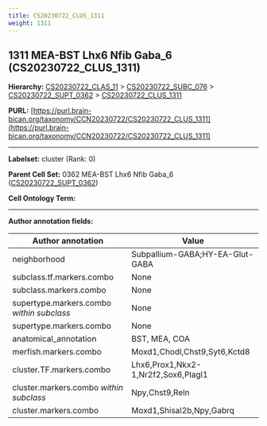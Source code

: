 ```yaml
---
title: CS20230722_CLUS_1311
weight: 1311
---
```

## 1311 MEA-BST Lhx6 Nfib Gaba_6 (CS20230722_CLUS_1311)
<b>Hierarchy: </b>
[CS20230722_CLAS_11](../CS20230722_CLAS_11) >
[CS20230722_SUBC_076](../CS20230722_SUBC_076) >
[CS20230722_SUPT_0362](../CS20230722_SUPT_0362) >
[CS20230722_CLUS_1311](../CS20230722_CLUS_1311)

**PURL:** [https://purl.brain-bican.org/taxonomy/CCN20230722/CS20230722_CLUS_1311](https://purl.brain-bican.org/taxonomy/CCN20230722/CS20230722_CLUS_1311)

---


**Labelset:** cluster (Rank: 0)

**Parent Cell Set:** 0362 MEA-BST Lhx6 Nfib Gaba_6 ([CS20230722_SUPT_0362](../CS20230722_SUPT_0362))



**Cell Ontology Term:** 

[MARKER GENES.]: #


---

[TRANSFERRED ANNOTATIONS.]: #


[AUTHOR ANNOTATION FIELDS.]: #


**Author annotation fields:**

| Author annotation | Value |
|-------------------|-------|
|neighborhood|Subpallium-GABA;HY-EA-Glut-GABA|
|subclass.tf.markers.combo|None|
|subclass.markers.combo|None|
|supertype.markers.combo _within subclass_|None|
|supertype.markers.combo|None|
|anatomical_annotation|BST, MEA, COA|
|merfish.markers.combo|Moxd1,Chodl,Chst9,Syt6,Kctd8|
|cluster.TF.markers.combo|Lhx6,Prox1,Nkx2-1,Nr2f2,Sox6,Plagl1|
|cluster.markers.combo _within subclass_|Npy,Chst9,Reln|
|cluster.markers.combo|Moxd1,Shisal2b,Npy,Gabrq|
